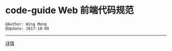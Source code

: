 # code-guide Web 前端代码规范
    @Author: Wing Meng
    @Update: 2017-10-09
---
[详情](https://wingmeng.github.io/code-guide/)
